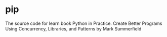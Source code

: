 # pip

The source code for learn book Python in Practice.
Create Better Programs Using Concurrency, Libraries, and Patterns 
by Mark Summerfield

